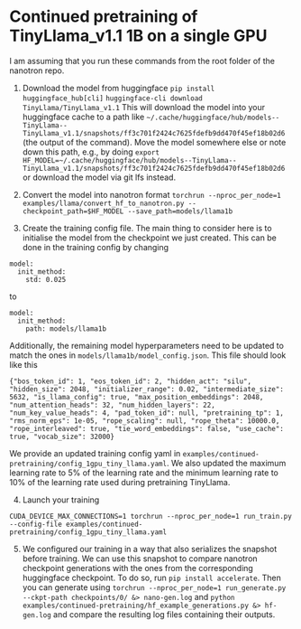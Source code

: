 # Continued pretraining of TinyLlama_v1.1 1B on a single GPU

I am assuming that you run these commands from the root folder of the nanotron repo.

1. Download the model from huggingface
`pip install huggingface_hub[cli]`
`huggingface-cli download TinyLlama/TinyLlama_v1.1`
This will download the model into your huggingface cache to a path like `~/.cache/huggingface/hub/models--TinyLlama--TinyLlama_v1.1/snapshots/ff3c701f2424c7625fdefb9dd470f45ef18b02d6` (the output of the command). Move the model somewhere else or note down this path, e.g., by doing `export HF_MODEL=~/.cache/huggingface/hub/models--TinyLlama--TinyLlama_v1.1/snapshots/ff3c701f2424c7625fdefb9dd470f45ef18b02d6` or download the model via git lfs instead. 

2. Convert the model into nanotron format
`torchrun --nproc_per_node=1 examples/llama/convert_hf_to_nanotron.py --checkpoint_path=$HF_MODEL --save_path=models/llama1b`

3. Create the training config file. The main thing to consider here is to initialise the model from the checkpoint we just created. This can be done in the training config by changing 
```
model:
  init_method:
    std: 0.025
```
to 
```
model:
  init_method:
    path: models/llama1b
```
Additionally, the remaining model hyperparameters need to be updated to match the ones in `models/llama1b/model_config.json`. This file should look like this 
```
{"bos_token_id": 1, "eos_token_id": 2, "hidden_act": "silu", "hidden_size": 2048, "initializer_range": 0.02, "intermediate_size": 5632, "is_llama_config": true, "max_position_embeddings": 2048, "num_attention_heads": 32, "num_hidden_layers": 22, "num_key_value_heads": 4, "pad_token_id": null, "pretraining_tp": 1, "rms_norm_eps": 1e-05, "rope_scaling": null, "rope_theta": 10000.0, "rope_interleaved": true, "tie_word_embeddings": false, "use_cache": true, "vocab_size": 32000}
```
We provide an updated training config yaml in `examples/continued-pretraining/config_1gpu_tiny_llama.yaml`. We also updated the maximum learning rate to 5% of the learning rate and the minimum learning rate to 10% of the learning rate used during pretraining TinyLlama.

4. Launch your training
```
CUDA_DEVICE_MAX_CONNECTIONS=1 torchrun --nproc_per_node=1 run_train.py --config-file examples/continued-pretraining/config_1gpu_tiny_llama.yaml
```

5. We configured our training in a way that also serializes the snapshot before training. We can use this snapshot to compare nanotron checkpoint generations with the ones from the corresponding huggingface checkpoint. To do so, run
`pip install accelerate`. Then you can generate using `torchrun --nproc_per_node=1 run_generate.py --ckpt-path checkpoints/0/ &> nano-gen.log` and `python examples/continued-pretraining/hf_example_generations.py &> hf-gen.log` and compare the resulting log files containing their outputs.
